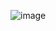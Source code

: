 ![image](https://github.com/Yushan30/EC2024/assets/162285019/7b5fb833-7334-4d43-94c2-21a56fe00b49)

